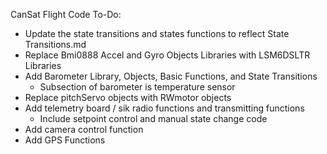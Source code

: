 CanSat Flight Code To-Do:

- Update the state transitions and states functions to reflect State Transitions.md
- Replace Bmi0888 Accel and Gyro Objects Libraries with LSM6DSLTR Libraries
- Add Barometer Library, Objects, Basic Functions, and State Transitions
	- Subsection of barometer is temperature sensor
- Replace pitchServo objects with RWmotor objects
- Add telemetry board / sik radio functions and transmitting functions
	- Include setpoint control and manual state change code
- Add camera control function
- Add GPS Functions
